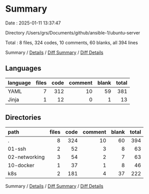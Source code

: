 # Summary

Date : 2025-01-11 13:37:47

Directory /Users/grs/Documents/github/ansible-1/ubuntu-server

Total : 8 files,  324 codes, 10 comments, 60 blanks, all 394 lines

Summary / [Details](details.md) / [Diff Summary](diff.md) / [Diff Details](diff-details.md)

## Languages
| language | files | code | comment | blank | total |
| :--- | ---: | ---: | ---: | ---: | ---: |
| YAML | 7 | 312 | 10 | 59 | 381 |
| Jinja | 1 | 12 | 0 | 1 | 13 |

## Directories
| path | files | code | comment | blank | total |
| :--- | ---: | ---: | ---: | ---: | ---: |
| . | 8 | 324 | 10 | 60 | 394 |
| 01-ssh | 2 | 52 | 3 | 8 | 63 |
| 02-networking | 3 | 54 | 2 | 7 | 63 |
| 10-docker | 1 | 37 | 1 | 8 | 46 |
| k8s | 2 | 181 | 4 | 37 | 222 |

Summary / [Details](details.md) / [Diff Summary](diff.md) / [Diff Details](diff-details.md)